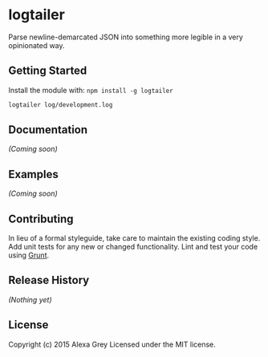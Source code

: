 # logtailer

Parse newline-demarcated JSON into something more legible in a very opinionated way.

## Getting Started
Install the module with: `npm install -g logtailer`

```bash
logtailer log/development.log
```

## Documentation
_(Coming soon)_

## Examples
_(Coming soon)_

## Contributing
In lieu of a formal styleguide, take care to maintain the existing coding style. Add unit tests for any new or changed functionality. Lint and test your code using [Grunt](http://gruntjs.com/).

## Release History
_(Nothing yet)_

## License
Copyright (c) 2015 Alexa Grey
Licensed under the MIT license.
